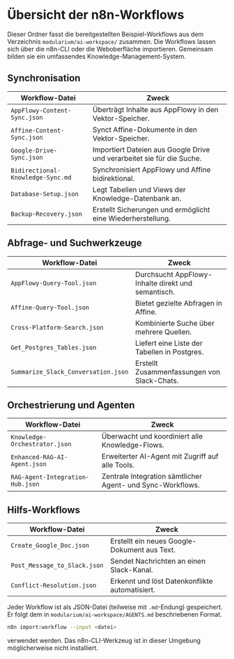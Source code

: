 # Übersicht der n8n-Workflows

Dieser Ordner fasst die bereitgestellten Beispiel-Workflows aus dem Verzeichnis `modularium/ai-workspace/` zusammen.
Die Workflows lassen sich über die n8n-CLI oder die Weboberfläche importieren.
Gemeinsam bilden sie ein umfassendes Knowledge-Management-System.

## Synchronisation

| Workflow-Datei | Zweck |
| -------------- | ----- |
| `AppFlowy-Content-Sync.json` | Überträgt Inhalte aus AppFlowy in den Vektor-Speicher. |
| `Affine-Content-Sync.json` | Synct Affine-Dokumente in den Vektor-Speicher. |
| `Google-Drive-Sync.json` | Importiert Dateien aus Google Drive und verarbeitet sie für die Suche. |
| `Bidirectional-Knowledge-Sync.md` | Synchronisiert AppFlowy und Affine bidirektional. |
| `Database-Setup.json` | Legt Tabellen und Views der Knowledge-Datenbank an. |
| `Backup-Recovery.json` | Erstellt Sicherungen und ermöglicht eine Wiederherstellung. |

## Abfrage- und Suchwerkzeuge

| Workflow-Datei | Zweck |
| -------------- | ----- |
| `AppFlowy-Query-Tool.json` | Durchsucht AppFlowy-Inhalte direkt und semantisch. |
| `Affine-Query-Tool.json` | Bietet gezielte Abfragen in Affine. |
| `Cross-Platform-Search.json` | Kombinierte Suche über mehrere Quellen. |
| `Get_Postgres_Tables.json` | Liefert eine Liste der Tabellen in Postgres. |
| `Summarize_Slack_Conversation.json` | Erstellt Zusammenfassungen von Slack-Chats. |

## Orchestrierung und Agenten

| Workflow-Datei | Zweck |
| -------------- | ----- |
| `Knowledge-Orchestrator.json` | Überwacht und koordiniert alle Knowledge-Flows. |
| `Enhanced-RAG-AI-Agent.json` | Erweiterter AI-Agent mit Zugriff auf alle Tools. |
| `RAG-Agent-Integration-Hub.json` | Zentrale Integration sämtlicher Agent- und Sync-Workflows. |

## Hilfs-Workflows

| Workflow-Datei | Zweck |
| -------------- | ----- |
| `Create_Google_Doc.json` | Erstellt ein neues Google-Dokument aus Text. |
| `Post_Message_to_Slack.json` | Sendet Nachrichten an einen Slack-Kanal. |
| `Conflict-Resolution.json` | Erkennt und löst Datenkonflikte automatisiert. |

Jeder Workflow ist als JSON-Datei (teilweise mit `.md`-Endung) gespeichert.
Er folgt dem in `modularium/ai-workspace/AGENTS.md` beschriebenen Format.

```bash
n8n import:workflow --input <datei>
```

verwendet werden. Das n8n-CLI-Werkzeug ist in dieser Umgebung möglicherweise nicht installiert.
